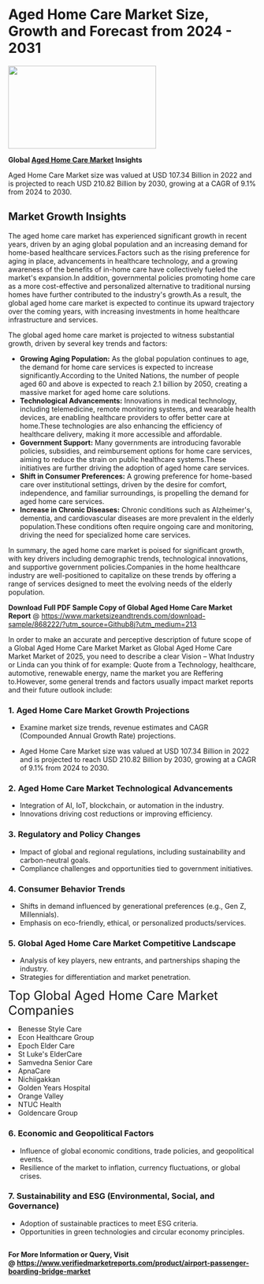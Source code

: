 <H1>Aged Home Care Market Size, Growth and Forecast from 2024 - 2031</H1><img class="aligncenter size-medium wp-image-584254" src="https://thirdeyenews.in/wp-content/uploads/2024/09/Global-Market-Research-300x168.jpeg" alt="" width="300" height="168" /><p><strong>Global&nbsp;<a href="https://www.marketsizeandtrends.com/download-sample/868222/?utm_source=Github8j?utm_medium=213">Aged Home Care Market</a> Insights</strong></p><p>Aged Home Care Market size was valued at USD 107.34 Billion in 2022 and is projected to reach USD 210.82 Billion by 2030, growing at a CAGR of 9.1% from 2024 to 2030.</p><p><h2>Market Growth Insights</h2> <p>The aged home care market has experienced significant growth in recent years, driven by an aging global population and an increasing demand for home-based healthcare services.Factors such as the rising preference for aging in place, advancements in healthcare technology, and a growing awareness of the benefits of in-home care have collectively fueled the market's expansion.In addition, governmental policies promoting home care as a more cost-effective and personalized alternative to traditional nursing homes have further contributed to the industry's growth.As a result, the global aged home care market is expected to continue its upward trajectory over the coming years, with increasing investments in home healthcare infrastructure and services.</p> <p>The global aged home care market is projected to witness substantial growth, driven by several key trends and factors:</p> <ul> <li><strong>Growing Aging Population:</strong> As the global population continues to age, the demand for home care services is expected to increase significantly.According to the United Nations, the number of people aged 60 and above is expected to reach 2.1 billion by 2050, creating a massive market for aged home care solutions.</li> <li><strong>Technological Advancements:</strong> Innovations in medical technology, including telemedicine, remote monitoring systems, and wearable health devices, are enabling healthcare providers to offer better care at home.These technologies are also enhancing the efficiency of healthcare delivery, making it more accessible and affordable.</li> <li><strong>Government Support:</strong> Many governments are introducing favorable policies, subsidies, and reimbursement options for home care services, aiming to reduce the strain on public healthcare systems.These initiatives are further driving the adoption of aged home care services.</li> <li><strong>Shift in Consumer Preferences:</strong> A growing preference for home-based care over institutional settings, driven by the desire for comfort, independence, and familiar surroundings, is propelling the demand for aged home care services.</li> <li><strong>Increase in Chronic Diseases:</strong> Chronic conditions such as Alzheimer's, dementia, and cardiovascular diseases are more prevalent in the elderly population.These conditions often require ongoing care and monitoring, driving the need for specialized home care services.</li> </ul> <p>In summary, the aged home care market is poised for significant growth, with key drivers including demographic trends, technological innovations, and supportive government policies.Companies in the home healthcare industry are well-positioned to capitalize on these trends by offering a range of services designed to meet the evolving needs of the elderly population.</p> <p><span class=""><strong>Download Full PDF Sample Copy of Global Aged Home Care Market Report</strong> @ <a href="https://www.marketsizeandtrends.com/download-sample/868222/?utm_source=Github8j?utm_medium=213" target="_blank">https://www.marketsizeandtrends.com/download-sample/868222/?utm_source=Github8j?utm_medium=213</a></span></p><p>In order to make an accurate and perceptive description of future scope of a Global&nbsp;Aged Home Care Market Market as Global&nbsp;Aged Home Care Market Market of 2025, you need to describe a clear Vision &ndash; What Industry or Linda can you think of for example: Quote from a Technology, healthcare, automotive, renewable energy, name the market you are Reffering to.However, some general trends and factors usually impact market reports and their future outlook include:</p><h3>1.&nbsp;<strong>Aged Home Care Market Growth Projections</strong></h3><ul><li>Examine market size trends, revenue estimates and CAGR (Compounded Annual Growth Rate) projections.</li><li><p>Aged Home Care Market size was valued at USD 107.34 Billion in 2022 and is projected to reach USD 210.82 Billion by 2030, growing at a CAGR of 9.1% from 2024 to 2030.</p></li></ul><h3>2.&nbsp;<strong>Aged Home Care Market Technological Advancements</strong></h3><ul><li>Integration of AI, IoT, blockchain, or automation in the industry.</li><li>Innovations driving cost reductions or improving efficiency.</li></ul><h3>3.&nbsp;<strong>Regulatory and Policy Changes</strong></h3><ul><li>Impact of global and regional regulations, including sustainability and carbon-neutral goals.</li><li>Compliance challenges and opportunities tied to government initiatives.</li></ul><h3>4.&nbsp;<strong>Consumer Behavior Trends</strong></h3><ul><li>Shifts in demand influenced by generational preferences (e.g., Gen Z, Millennials).</li><li>Emphasis on eco-friendly, ethical, or personalized products/services.</li></ul><h3>5.&nbsp;<strong>Global Aged Home Care Market Competitive Landscape</strong></h3><ul><li>Analysis of key players, new entrants, and partnerships shaping the industry.</li><li>Strategies for differentiation and market penetration.</li></ul><p data-pm-slice="1 1 []"><span style="color: inherit; font-family: inherit; font-size: 25px;">Top Global Aged Home Care Market Companies</span></p><div class="" data-test-id=""><p><li>Benesse Style Care</li><li> Econ Healthcare Group</li><li> Epoch Elder Care</li><li> St Luke's ElderCare</li><li> Samvedna Senior Care</li><li> ApnaCare</li><li> Nichiigakkan</li><li> Golden Years Hospital</li><li> Orange Valley</li><li> NTUC Health</li><li> Goldencare Group</li></p></div><h3>6.&nbsp;<strong>Economic and Geopolitical Factors</strong></h3><ul><li>Influence of global economic conditions, trade policies, and geopolitical events.</li><li>Resilience of the market to inflation, currency fluctuations, or global crises.</li></ul><h3>7.&nbsp;<strong>Sustainability and ESG (Environmental, Social, and Governance)</strong></h3><ul><li>Adoption of sustainable practices to meet ESG criteria.</li><li>Opportunities in green technologies and circular economy principles.</li></ul><h2><strong style="font-size: 14px;">For More Information or Query, Visit @&nbsp;</strong><a style="background-color: #ffffff; font-size: 14px;" href="https://www.marketsizeandtrends.com/report/aged-home-care-market/" target="_blank">https://www.verifiedmarketreports.com/product/airport-passenger-boarding-bridge-market</a></h2>